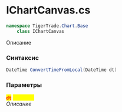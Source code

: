 
# IChartCanvas.cs
```csharp
namespace TigerTrade.Chart.Base  
    class IChartCanvas
```

Описание

### Синтаксис
```csharp
DateTime ConvertTimeFromLocal(DateTime dt)
```

### Параметры  
<mark style="color:red;">**`dt`**</mark> <mark style="color:yellow;">`DateTime`</mark>  
 *Описание*  
  

                    
                    